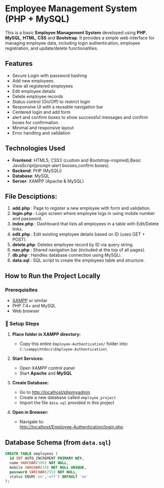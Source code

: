 # Employee Management System (PHP + MySQL)

This is a basic **Employee Management System** developed using **PHP**, **MySQL**, **HTML**, **CSS** and **Bootstrap**. It provides a simple web interface for managing employee data, including login authentication, employee registration, and update/delete functionalities.

## Features

-  Secure Login with password hashing
-  Add new employees
-  View all registered employees
-  Edit employee details
-  Delete employee records
-  Status control (On/Off) to restrict login
-  Responsive UI with a reusable navigation bar
-  Centered login and add form
-  alert and confirm boxes to show successful messages and confirm boxes for confirmation.
-  Minimal and responsive layout
-  Error handling and validation

## Technologies Used

- **Frontend**: HTML5, CSS3 (custom and Bootstrap-inspired),Basic JavaScript(prompt-alert booxes,confirm boxes).
- **Backend**: PHP (MySQLi)
- **Database**: MySQL
- **Server**: XAMPP (Apache & MySQL)

## File Desciptions:
1. **add.php**   : Page to register a new employee with form and validation.
2. **login.php** : Login screen where employee logs in using mobile number and password.
3. **index.php** : Dashboard that lists all employees in a table with Edit/Delete links.
4. **edit.php**  : Edit existing employee details based on ID (uses GET + POST).
5. **delete.php**: Deletes employee record by ID via query string.
6. **nav.php**   : Shared navigation bar (included at the top of all pages).
7. **db.php**    : Handles database connection using MySQLi.
8. **data.sql**  : SQL script to create the employees table and structure.

## How to Run the Project Locally

### Prerequisites

- [XAMPP](https://www.apachefriends.org/) or similar
- PHP 7.4+ and MySQL
- Web browser

### 🔧 Setup Steps

1. **Place folder in XAMPP directory:**
   - Copy this entire `Employee-Authentication/` folder into:  
     `C:\xampp\htdocs\Employee-Authentication\`

2. **Start Services:**
   - Open XAMPP control panel
   - Start **Apache** and **MySQL**

3. **Create Database:**
   - Go to [http://localhost/phpmyadmin](http://localhost/phpmyadmin)
   - Create a new database called `employee_project`
   - Import the file `data.sql` provided in this project

4. **Open in Browser:**
   - Navigate to:  
     [http://localhost/Employee-Authentication/login.php](http://localhost/Employee-Authentication/login.php)

##  Database Schema (from `data.sql`)

```sql
CREATE TABLE employees (
  id INT AUTO_INCREMENT PRIMARY KEY,
  name VARCHAR(100) NOT NULL,
  mobile VARCHAR(10) NOT NULL UNIQUE,
  password VARCHAR(255) NOT NULL,
  status ENUM('on','off') DEFAULT 'on'
);




